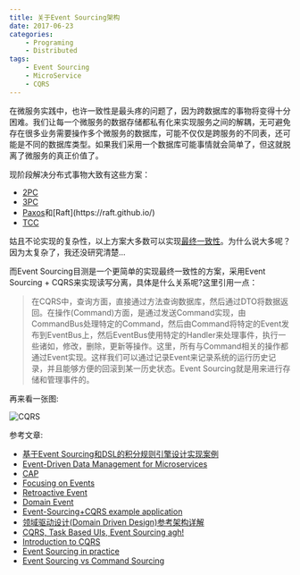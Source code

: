 ```yaml
---
title: 关于Event Sourcing架构
date: 2017-06-23
categories:  
    - Programing
    - Distributed
tags:
    - Event Sourcing
    - MicroService
	- CQRS
---
```


在微服务实践中，也许一致性是最头疼的问题了，因为跨数据库的事物将变得十分困难。我们让每一个微服务的数据存储都私有化来实现服务之间的解耦，无可避免存在很多业务需要操作多个微服务的数据库，可能不仅仅是跨服务的不同表，还可能是不同的数据库类型。如果我们采用一个数据库可能事情就会简单了，但这就脱离了微服务的真正价值了。
<!--more-->

现阶段解决分布式事物大致有这些方案：

* [2PC](https://en.wikipedia.org/wiki/Two-phase_commit_protocol)
* [3PC](https://en.wikipedia.org/wiki/Three-phase_commit_protocol)
* [Paxos](https://en.wikipedia.org/wiki/Paxos_(computer_science))和[Raft](https://raft.github.io/)
* [TCC](http://cdn.ttgtmedia.com/searchWebServices/downloads/Business_Activities.pdf)

姑且不论实现的复杂性，以上方案大多数可以实现[最终一致性](https://en.wikipedia.org/wiki/Eventual_consistency)。为什么说大多呢？因为太复杂了，我还没研究清楚...

而Event Sourcing目测是一个更简单的实现最终一致性的方案，采用Event Sourcing + CQRS来实现读写分离，具体是什么关系呢?这里引用一点：
>在CQRS中，查询方面，直接通过方法查询数据库，然后通过DTO将数据返回。在操作(Command)方面，是通过发送Command实现，由CommandBus处理特定的Command，然后由Command将特定的Event发布到EventBus上，然后EventBus使用特定的Handler来处理事件，执行一些诸如，修改，删除，更新等操作。这里，所有与Command相关的操作都通过Event实现。这样我们可以通过记录Event来记录系统的运行历史记录，并且能够方便的回滚到某一历史状态。Event Sourcing就是用来进行存储和管理事件的。

再来看一张图:

![CQRS](https://www.codeproject.com/KB/architecture/555855/CQRS.jpg)

参考文章:

* [基于Event Sourcing和DSL的积分规则引擎设计实现案例 ](https://mp.weixin.qq.com/s?__biz=MzA5Nzc4OTA1Mw==&mid=2659597948&idx=1&sn=754df1597fd042537be8c25d073d3c98&scene=0#rd)
* [Event-Driven Data Management for Microservices](https://www.nginx.com/blog/event-driven-data-management-microservices/)
* [CAP](https://en.wikipedia.org/wiki/CAP_theorem)
* [Focusing on Events](https://martinfowler.com/eaaDev/EventNarrative.html)
* [Retroactive Event](https://www.martinfowler.com/eaaDev/RetroactiveEvent.html)
* [Domain Event](https://www.martinfowler.com/eaaDev/DomainEvent.html)
* [Event-Sourcing+CQRS example application](https://github.com/cer/event-sourcing-examples)
* [领域驱动设计(Domain Driven Design)参考架构详解](http://kb.cnblogs.com/page/161050/)
* [CQRS, Task Based UIs, Event Sourcing agh!](http://codebetter.com/gregyoung/2010/02/16/cqrs-task-based-uis-event-sourcing-agh/)
* [Introduction to CQRS](www.codeproject.com/Articles/555855/Introduction-to-CQRS)
* [Event Sourcing in practice](https://ookami86.github.io/event-sourcing-in-practice/)
* [Event Sourcing vs Command Sourcing](http://thinkbeforecoding.com/post/2013/07/28/Event-Sourcing-vs-Command-Sourcing)
